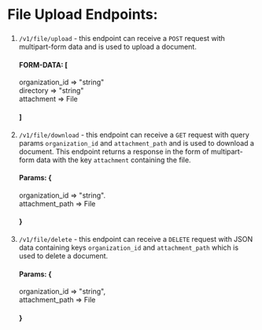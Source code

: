 # File Upload Endpoints:


###
1. `/v1/file/upload` - this endpoint can receive a `POST` request with multipart-form data and is used to upload a document. 
    #### FORM-DATA: [
      organization_id => "string" <br/>
      directory => "string" <br/>
      attachment => File <br/>
    #### ]

2. `/v1/file/download` - this endpoint can receive a `GET` request with query params `organization_id` and `attachment_path` and is used to download a document. This endpoint returns a response in the form of multipart-form data with the key `attachment` containing the file.
    #### Params: {
      organization_id => "string". <br/>
      attachment_path => File <br/>
    #### }

3. `/v1/file/delete` - this endpoint can receive a `DELETE` request with JSON data containing keys `organization_id` and `attachment_path` which is used to delete a document.
    #### Params: {
      organization_id => "string", <br/>
      attachment_path => File <br/>
    #### }
